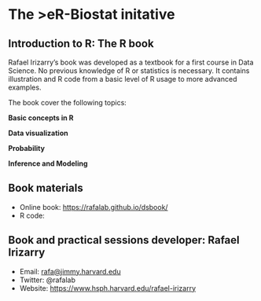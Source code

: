 # The >eR-Biostat initative
## Introduction to R: The R book

Rafael Irizarry’s book was developed as a textbook for a first course in Data Science. No previous knowledge of R or statistics is necessary. It contains illustration and R code from a basic level of R usage to more advanced examples.

The book cover the following topics:

**Basic concepts in R**

**Data visualization**

**Probability**

**Inference and Modeling**

## Book materials

* Online book: https://rafalab.github.io/dsbook/
* R code: 
## Book and practical sessions  developer:  Rafael Irizarry

 * Email: rafa@jimmy.harvard.edu
 * Twitter: @rafalab
 * Website: https://www.hsph.harvard.edu/rafael-irizarry
